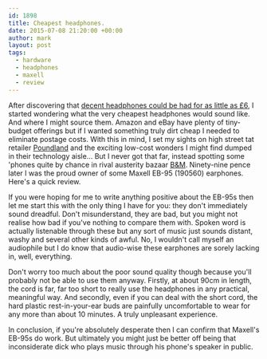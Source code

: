 ```yaml
---
id: 1898
title: Cheapest headphones.
date: 2015-07-08 21:20:00 +00:00
author: mark
layout: post
tags:
  - hardware
  - headphones
  - maxell
  - review
---
```

After discovering that [decent headphones could be had for as little as £6](http://www.sallonoroff.co.uk/blog/2015/07/panasonic-rp-hje125-earphones/), I started wondering what the very cheapest headphones would sound like. And where I might source them. Amazon and eBay have plenty of tiny-budget offerings but if I wanted something truly dirt cheap I needed to eliminate postage costs. With this in mind, I set my sights on high street tat retailer [Poundland](http://www.poundland.co.uk) and the exciting low-cost wonders I might find dumped in their technology aisle... But I never got that far, instead spotting some 'phones quite by chance in rival austerity bazaar [B&M](http://www.bmstores.co.uk/). Ninety-nine pence later I was the proud owner of some Maxell EB-95 (190560) earphones. Here's a quick review.

If you were hoping for me to write anything positive about the EB-95s then let me start this with the only thing I have for you: they don't immediately sound dreadful. Don't misunderstand, they are bad, but you might not realise how bad if you've nothing to compare them with. Spoken word is actually listenable through these but any sort of music just sounds distant, washy and several other kinds of awful. No, I wouldn't call myself an audiophile but I do know that audio-wise these earphones are sorely lacking in, well, everything.

Don't worry too much about the poor sound quality though because you'll probably not be able to use them anyway. Firstly, at about 90cm in length, the cord is far, far too short to really use the headphones in any practical, meaningful way. And secondly, even if you can deal with the short cord, the hard plastic rest-in-your-ear buds are painfully uncomfortable to wear for any more than about 10 minutes. A truly unpleasant experience.

In conclusion, if you're absolutely desperate then I can confirm that Maxell's EB-95s do work. But ultimately you might just be better off being that inconsiderate dick who plays music through his phone's speaker in public.
